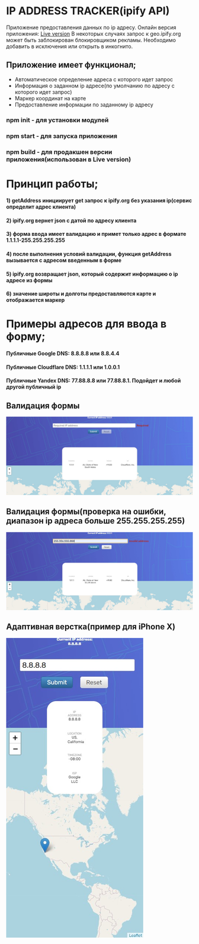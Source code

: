 # IP ADDRESS TRACKER(ipify API)

Приложение предоставления данных по ip адресу.
Онлайн версия приложения: [Live version](https://intro-component-with-signup-form-jade.vercel.app/)
В некоторых случаях запрос к geo.ipify.org может быть заблокирован блокировщиком рекламы. Необходимо добавить в исключения или открыть в инкогнито.

## Приложение имеет функционал;

* Автоматическое определение адреса с которого идет запрос
* Информация о заданном ip адресе(по умолчанию по адресу с которого идет запрос)
* Маркер координат на карте
* Предоставление информации по заданному ip адресу

### npm init - для установки модулей
### npm start - для запуска приложения
### npm build - для продакшен  версии приложения(использован в Live version)

# Принцип работы;
#### 1) getAddress инициирует get запрос к ipify.org без указания ip(сервис определит адрес клиента)
#### 2) ipify.org вернет json с датой по адресу клиента
#### 3) форма ввода имеет валидацию и примет только адрес в формате 1.1.1.1-255.255.255.255
#### 4) после выполнения условий валидации, функция getAddress вызывается с адресом введенным в форме
#### 5) ipify.org возвращает json, который содержит информацию о ip адресе из формы
#### 6) значение широты и долготы предоставляются карте и отображается маркер

# Примеры адресов для ввода в форму;
#### Публичные Google DNS: 8.8.8.8 или 8.8.4.4
#### Публичные Cloudflare DNS: 1.1.1.1 или 1.0.0.1
#### Публичные Yandex DNS: 77.88.8.8 или 77.88.8.1. Подойдет и любой другой публичный ip

## Валидация формы
![](example1.jpg)
## Валидация формы(проверка на ошибки, диапазон ip адреса больше 255.255.255.255)
![](example2.jpg)
## Адаптивная верстка(пример для iPhone X)
![](example3.jpg)

